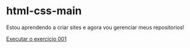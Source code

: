 # html-css-main

Estou aprendendo a criar sites e agora vou gerenciar meus repositorios!


<a href="https://gabrielmalmin.github.io/html-css-main/exercicios/ex002/index.html">Executar o exercicio 001</a>
 
